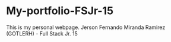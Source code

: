 # My-portfolio-FSJr-15
This is my personal webpage.
Jerson Fernando Miranda Ramirez (GOTLERH) - Full Stack Jr. 15 
